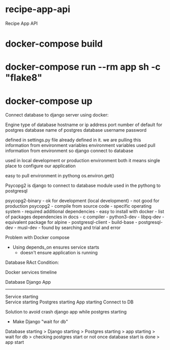 # recipe-app-api
Recipe App API

# docker-compose build

# docker-compose run --rm app sh -c "flake8"

# docker-compose up



Connect database to django server using docker:

Engine type of database
hostname or ip address
port number of default for postgres
database name of postgres database
username
password


defined in settings.py file already defined in it.
we are pulling this information from environment variables
environment variables used pull information from environment
so django connect to database

used in local development or production environment both
it means single place to configure our application

easy to pull environment in pythong 
    os.environ.get()

Psycopg2 is django to connect to database module used in the pythong to postgresql

psycopg2-binary
    - ok for development (local development)
    - not good for production
psycopg2
    - compile from source code
    - specific operating system
    - required additional dependencies
    - easy to install with docker
    - list of packages dependencies in docs
        - c compiler
        - python3-dev
        - libpq-dev
    - equivalent package for alpine
        - postgresql-client
        - build-base
        - postgresql-dev
        - musl-dev
    - found by searching and trial and error


Problem with Docker compose
- Using depends_on ensures service starts
    - doesn't ensure application is running

Database RAct Condition:

Docker services timeline

Database                  Django App
__________________________________________________
Service starting          
                          Service starting
Postgres starting         App starting
                          Connect to DB

Solution to avoid crash django app while postgres starting
- Make Django "wait for db"

Database starting > Django starting > Postgres starting > app starting > wait for db > checking postgres start or not once database start is done > app start























